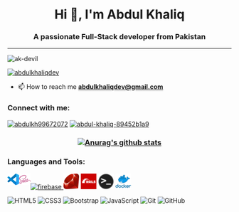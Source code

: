 <h1 align="center">Hi 👋, I'm Abdul Khaliq</h1>
<h3 align="center">A passionate Full-Stack developer from Pakistan</h3>


<hr>
<p align="left"> <img src="https://komarev.com/ghpvc/?username=ak-devil&label=Profile%20views&color=0e75b6&style=flat" alt="ak-devil" /> </p>

<p align="left"> <a href="https://twitter.com/abdulkhaliqdev" target="blank"><img src="https://img.shields.io/twitter/follow/abdulkhaliqdev?logo=twitter&style=for-the-badge" alt="abdulkhaliqdev" /></a> </p>

- 📫 How to reach me **abdulkhaliqdev@gmail.com**

<h3 align="left">Connect with me:</h3>
<p align="left">
<a href="https://twitter.com/@abdulkh99672072" target="blank"><img align="center" src="https://cdn.jsdelivr.net/npm/simple-icons@3.0.1/icons/twitter.svg" alt="abdulkh99672072" height="30" width="40" /></a>
<a href="https://linkedin.com/in/abdul-khaliq-89452b1a9" target="blank"><img align="center" src="https://cdn.jsdelivr.net/npm/simple-icons@3.0.1/icons/linkedin.svg" alt="abdul-khaliq-89452b1a9" height="30" width="40" /></a>
</p>

<h3 align="center">

[![Anurag's github stats](https://github-readme-stats.vercel.app/api?username=abdulkhaliqdev&count_private=true&show_icons=true&theme=dracula)](https://github.com/anuraghazra/github-readme-stats)
  
</h3>

<h3 align="left">Languages and Tools:</h3>
<p align="left"> 
 <a href="https://firebase.google.com/" target="_blank"> <img src="https://www.vectorlogo.zone/logos/firebase/firebase-icon.svg" alt="firebase" width="40" height="40"/> </a>
 <img align="left" alt="Visual Studio Code" width="26px" src="https://raw.githubusercontent.com/github/explore/80688e429a7d4ef2fca1e82350fe8e3517d3494d/topics/visual-studio-code/visual-studio-code.png" />
<img align="left" alt="Sass" width="26px" src="https://raw.githubusercontent.com/github/explore/80688e429a7d4ef2fca1e82350fe8e3517d3494d/topics/sass/sass.png" />
<img height="35" src="https://raw.githubusercontent.com/github/explore/80688e429a7d4ef2fca1e82350fe8e3517d3494d/topics/ruby/ruby.png" alt="Ruby">
<img height="35" src="https://raw.githubusercontent.com/github/explore/80688e429a7d4ef2fca1e82350fe8e3517d3494d/topics/rails/rails.png" alt="Rails">
<img height="35" src="https://raw.githubusercontent.com/github/explore/80688e429a7d4ef2fca1e82350fe8e3517d3494d/topics/terminal/terminal.png" alt="Terminal">
<img height="35" src="https://raw.githubusercontent.com/github/explore/80688e429a7d4ef2fca1e82350fe8e3517d3494d/topics/docker/docker.png" alt="Docker">

![HTML5](https://img.shields.io/badge/-HTML5-E34F26?style=flat-square&logo=html5&logoColor=white)
![CSS3](https://img.shields.io/badge/-CSS3-1572B6?style=flat-square&logo=css3)
![Bootstrap](https://img.shields.io/badge/-Bootstrap-563D7C?style=flat-square&logo=bootstrap)
![JavaScript](https://img.shields.io/badge/-JavaScript-black?style=flat-square&logo=javascript)
![Git](https://img.shields.io/badge/-Git-black?style=flat-square&logo=git)
![GitHub](https://img.shields.io/badge/-GitHub-181717?style=flat-square&logo=github)

</p>